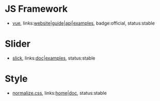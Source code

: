 # JS Framework

- [vue](https://github.com/vuejs/vue), links:[website](https://vuejs.org/)|[guide](https://vuejs.org/v2/guide/)|[api](https://vuejs.org/v2/api/)|[examples](https://vuejs.org/v2/examples/), badge:official, status:stable

# Slider

- [slick](https://github.com/kenwheeler/slick/), links:[doc](http://kenwheeler.github.io/slick/)|[examples](http://kenwheeler.github.io/slick/), status:stable

# Style

- [normalize.css](https://github.com/necolas/normalize.css), links:[home](https://necolas.github.io/normalize.css/)|[doc](https://github.com/necolas/normalize.css), status:stable
